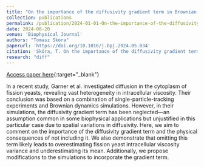 ```yaml
---
title: "On the importance of the diffusivity gradient term in Brownian dynamics simulations"
collection: publications
permalink: /publication/2024-01-01-On-the-importance-of-the-diffusivity-gradient-term-in-Brownian-dynamics-simulations
date: 2024-08-20
venue: 'Biophysical Journal'
authors: "Tomasz Skóra"
paperurl: 'https://doi.org/10.1016/j.bpj.2024.05.034'
citation: 'Skóra, T. On the importance of the diffusivity gradient term in Brownian dynamics simulations. Biophysical Journal 123, 2638-2640 (2024)'
research: "diff"
---
```

[Access paper here](https://doi.org/10.1016/j.bpj.2024.05.034){:target="_blank"}

In a recent study, Garner et al. investigated diffusion in the cytoplasm of fission yeasts, revealing vast heterogeneity in intracellular viscosity. Their conclusion was based on a combination of single-particle-tracking experiments and Brownian dynamics simulations. However, in their simulations, the diffusivity gradient term has been neglected—an assumption common in some biophysical applications but unjustified in this particular case due to spatial variations in diffusivity. Here, we aim to comment on the importance of the diffusivity gradient term and the physical consequences of not including it. We also demonstrate that omitting this term likely leads to overestimating fission yeast intracellular viscosity variance and underestimating its mean. Additionally, we propose modifications to the simulations to incorporate the gradient term.